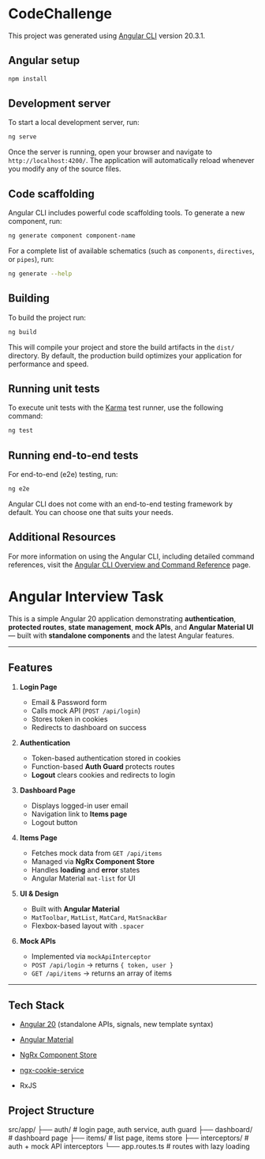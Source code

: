 # CodeChallenge

This project was generated using [Angular CLI](https://github.com/angular/angular-cli) version 20.3.1.

## Angular setup
```bash
npm install
```

## Development server

To start a local development server, run:

```bash
ng serve
```

Once the server is running, open your browser and navigate to `http://localhost:4200/`. The application will automatically reload whenever you modify any of the source files.

## Code scaffolding

Angular CLI includes powerful code scaffolding tools. To generate a new component, run:

```bash
ng generate component component-name
```

For a complete list of available schematics (such as `components`, `directives`, or `pipes`), run:

```bash
ng generate --help
```

## Building

To build the project run:

```bash
ng build
```

This will compile your project and store the build artifacts in the `dist/` directory. By default, the production build optimizes your application for performance and speed.

## Running unit tests

To execute unit tests with the [Karma](https://karma-runner.github.io) test runner, use the following command:

```bash
ng test
```

## Running end-to-end tests

For end-to-end (e2e) testing, run:

```bash
ng e2e
```

Angular CLI does not come with an end-to-end testing framework by default. You can choose one that suits your needs.

## Additional Resources

For more information on using the Angular CLI, including detailed command references, visit the [Angular CLI Overview and Command Reference](https://angular.dev/tools/cli) page.


# Angular Interview Task

This is a simple Angular 20 application demonstrating **authentication**, **protected routes**, **state management**, **mock APIs**, and **Angular Material UI** — built with **standalone components** and the latest Angular features.

---

## Features

1. **Login Page**
   - Email & Password form
   - Calls mock API (`POST /api/login`)
   - Stores token in cookies
   - Redirects to dashboard on success

2. **Authentication**
   - Token-based authentication stored in cookies
   - Function-based **Auth Guard** protects routes
   - **Logout** clears cookies and redirects to login

3. **Dashboard Page**
   - Displays logged-in user email
   - Navigation link to **Items page**
   - Logout button

4. **Items Page**
   - Fetches mock data from `GET /api/items`
   - Managed via **NgRx Component Store**
   - Handles **loading** and **error** states
   - Angular Material `mat-list` for UI

5. **UI & Design**
   - Built with **Angular Material**
   - `MatToolbar`, `MatList`, `MatCard`, `MatSnackBar`
   - Flexbox-based layout with `.spacer`

6. **Mock APIs**
   - Implemented via `mockApiInterceptor`
   - `POST /api/login` → returns `{ token, user }`
   - `GET /api/items` → returns an array of items

---

## Tech Stack

- [Angular 20](https://angular.dev/) (standalone APIs, signals, new template syntax)
- [Angular Material](https://material.angular.io/)
- [NgRx Component Store](https://ngrx.io/guide/component-store)
- [ngx-cookie-service](https://www.npmjs.com/package/ngx-cookie-service)

- RxJS

## Project Structure

src/app/
├── auth/ # login page, auth service, auth guard
├── dashboard/ # dashboard page
├── items/ # list page, items store
├── interceptors/ # auth + mock API interceptors
└── app.routes.ts # routes with lazy loading